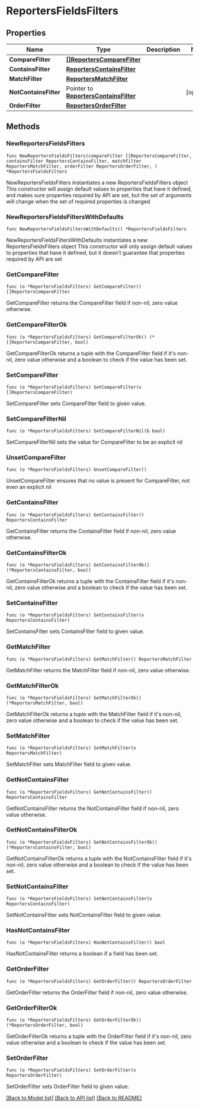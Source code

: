 # ReportersFieldsFilters

## Properties

Name | Type | Description | Notes
------------ | ------------- | ------------- | -------------
**CompareFilter** | [**[]ReportersCompareFilter**](ReportersCompareFilter.md) |  | 
**ContainsFilter** | [**ReportersContainsFilter**](ReportersContainsFilter.md) |  | 
**MatchFilter** | [**ReportersMatchFilter**](ReportersMatchFilter.md) |  | 
**NotContainsFilter** | Pointer to [**ReportersContainsFilter**](ReportersContainsFilter.md) |  | [optional] 
**OrderFilter** | [**ReportersOrderFilter**](ReportersOrderFilter.md) |  | 

## Methods

### NewReportersFieldsFilters

`func NewReportersFieldsFilters(compareFilter []ReportersCompareFilter, containsFilter ReportersContainsFilter, matchFilter ReportersMatchFilter, orderFilter ReportersOrderFilter, ) *ReportersFieldsFilters`

NewReportersFieldsFilters instantiates a new ReportersFieldsFilters object
This constructor will assign default values to properties that have it defined,
and makes sure properties required by API are set, but the set of arguments
will change when the set of required properties is changed

### NewReportersFieldsFiltersWithDefaults

`func NewReportersFieldsFiltersWithDefaults() *ReportersFieldsFilters`

NewReportersFieldsFiltersWithDefaults instantiates a new ReportersFieldsFilters object
This constructor will only assign default values to properties that have it defined,
but it doesn't guarantee that properties required by API are set

### GetCompareFilter

`func (o *ReportersFieldsFilters) GetCompareFilter() []ReportersCompareFilter`

GetCompareFilter returns the CompareFilter field if non-nil, zero value otherwise.

### GetCompareFilterOk

`func (o *ReportersFieldsFilters) GetCompareFilterOk() (*[]ReportersCompareFilter, bool)`

GetCompareFilterOk returns a tuple with the CompareFilter field if it's non-nil, zero value otherwise
and a boolean to check if the value has been set.

### SetCompareFilter

`func (o *ReportersFieldsFilters) SetCompareFilter(v []ReportersCompareFilter)`

SetCompareFilter sets CompareFilter field to given value.


### SetCompareFilterNil

`func (o *ReportersFieldsFilters) SetCompareFilterNil(b bool)`

 SetCompareFilterNil sets the value for CompareFilter to be an explicit nil

### UnsetCompareFilter
`func (o *ReportersFieldsFilters) UnsetCompareFilter()`

UnsetCompareFilter ensures that no value is present for CompareFilter, not even an explicit nil
### GetContainsFilter

`func (o *ReportersFieldsFilters) GetContainsFilter() ReportersContainsFilter`

GetContainsFilter returns the ContainsFilter field if non-nil, zero value otherwise.

### GetContainsFilterOk

`func (o *ReportersFieldsFilters) GetContainsFilterOk() (*ReportersContainsFilter, bool)`

GetContainsFilterOk returns a tuple with the ContainsFilter field if it's non-nil, zero value otherwise
and a boolean to check if the value has been set.

### SetContainsFilter

`func (o *ReportersFieldsFilters) SetContainsFilter(v ReportersContainsFilter)`

SetContainsFilter sets ContainsFilter field to given value.


### GetMatchFilter

`func (o *ReportersFieldsFilters) GetMatchFilter() ReportersMatchFilter`

GetMatchFilter returns the MatchFilter field if non-nil, zero value otherwise.

### GetMatchFilterOk

`func (o *ReportersFieldsFilters) GetMatchFilterOk() (*ReportersMatchFilter, bool)`

GetMatchFilterOk returns a tuple with the MatchFilter field if it's non-nil, zero value otherwise
and a boolean to check if the value has been set.

### SetMatchFilter

`func (o *ReportersFieldsFilters) SetMatchFilter(v ReportersMatchFilter)`

SetMatchFilter sets MatchFilter field to given value.


### GetNotContainsFilter

`func (o *ReportersFieldsFilters) GetNotContainsFilter() ReportersContainsFilter`

GetNotContainsFilter returns the NotContainsFilter field if non-nil, zero value otherwise.

### GetNotContainsFilterOk

`func (o *ReportersFieldsFilters) GetNotContainsFilterOk() (*ReportersContainsFilter, bool)`

GetNotContainsFilterOk returns a tuple with the NotContainsFilter field if it's non-nil, zero value otherwise
and a boolean to check if the value has been set.

### SetNotContainsFilter

`func (o *ReportersFieldsFilters) SetNotContainsFilter(v ReportersContainsFilter)`

SetNotContainsFilter sets NotContainsFilter field to given value.

### HasNotContainsFilter

`func (o *ReportersFieldsFilters) HasNotContainsFilter() bool`

HasNotContainsFilter returns a boolean if a field has been set.

### GetOrderFilter

`func (o *ReportersFieldsFilters) GetOrderFilter() ReportersOrderFilter`

GetOrderFilter returns the OrderFilter field if non-nil, zero value otherwise.

### GetOrderFilterOk

`func (o *ReportersFieldsFilters) GetOrderFilterOk() (*ReportersOrderFilter, bool)`

GetOrderFilterOk returns a tuple with the OrderFilter field if it's non-nil, zero value otherwise
and a boolean to check if the value has been set.

### SetOrderFilter

`func (o *ReportersFieldsFilters) SetOrderFilter(v ReportersOrderFilter)`

SetOrderFilter sets OrderFilter field to given value.



[[Back to Model list]](../README.md#documentation-for-models) [[Back to API list]](../README.md#documentation-for-api-endpoints) [[Back to README]](../README.md)


